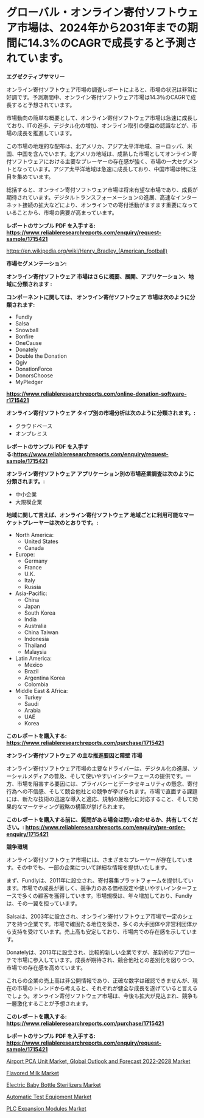 <p><h1>グローバル・オンライン寄付ソフトウェア市場は、2024年から2031年までの期間に14.3%のCAGRで成長すると予測されています。</h1></p><p><strong>エグゼクティブサマリー</strong></p>
<p><p>オンライン寄付ソフトウェア市場の調査レポートによると、市場の状況は非常に好調です。予測期間中、オンライン寄付ソフトウェア市場は14.3％のCAGRで成長すると予想されています。</p><p>市場動向の簡単な概要として、オンライン寄付ソフトウェア市場は急速に成長しており、ITの進歩、デジタル化の増加、オンライン取引の便益の認識などが、市場の成長を推進しています。</p><p>この市場の地理的な配布は、北アメリカ、アジア太平洋地域、ヨーロッパ、米国、中国を含んでいます。北アメリカ地域は、成熟した市場としてオンライン寄付ソフトウェアにおける主要なプレーヤーの存在感が強く、市場の一大セグメントとなっています。アジア太平洋地域は急速に成長しており、中国市場は特に注目を集めています。</p><p>総括すると、オンライン寄付ソフトウェア市場は将来有望な市場であり、成長が期待されています。デジタルトランスフォーメーションの進展、高速なインターネット接続の拡大などにより、オンラインでの寄付活動がますます重要になっていることから、市場の需要が高まっています。</p></p>
<p><strong>レポートのサンプル PDF を入手する: <a href="https://www.reliableresearchreports.com/enquiry/request-sample/1715421">https://www.reliableresearchreports.com/enquiry/request-sample/1715421</a></strong></p>
<p><a href="https://en.wikipedia.org/wiki/Henry_Bradley_(American_football)">https://en.wikipedia.org/wiki/Henry_Bradley_(American_football)</a></p>
<p><strong>市場セグメンテーション:</strong></p>
<p><strong> オンライン寄付ソフトウェア 市場はさらに概要、展開、アプリケーション、地域に分類されます :</strong></p>
<p><strong>コンポーネントに関しては、 オンライン寄付ソフトウェア 市場は次のように分類されます:</strong></p>
<p><ul><li>Fundly</li><li>Salsa</li><li>Snowball</li><li>Bonfire</li><li>OneCause</li><li>Donately</li><li>Double the Donation</li><li>Qgiv</li><li>DonationForce</li><li>DonorsChoose</li><li>MyPledger</li></ul></p>
<p><strong><a href="https://www.reliableresearchreports.com/online-donation-software-r1715421">https://www.reliableresearchreports.com/online-donation-software-r1715421</a></strong></p>
<p><strong> オンライン寄付ソフトウェア タイプ別の市場分析は次のように分類されます。:</strong></p>
<p><ul><li>クラウドベース</li><li>オンプレミス</li></ul></p>
<p><strong>レポートのサンプル PDF を入手する:<a href="https://www.reliableresearchreports.com/enquiry/request-sample/1715421">https://www.reliableresearchreports.com/enquiry/request-sample/1715421</a></strong></p>
<p><strong> オンライン寄付ソフトウェア アプリケーション別の市場産業調査は次のように分類されます。:</strong></p>
<p><ul><li>中小企業</li><li>大規模企業</li></ul></p>
<p><strong>地域に関して言えば、オンライン寄付ソフトウェア 地域ごとに利用可能なマーケットプレーヤーは次のとおりです。:</strong></p>
<p><ul>
    <li>
        North America:
        <ul>
            <li>United States</li>
            <li>Canada</li>
        </ul>
    </li>
    <li>
        Europe:
        <ul>
            <li>Germany</li>
            <li>France</li>
            <li>U.K.</li>
            <li>Italy</li>
            <li>Russia</li>
        </ul>
    </li>
    <li>
        Asia-Pacific:
        <ul>
            <li>China</li>
            <li>Japan</li>
            <li>South Korea</li>
            <li>India</li>
            <li>Australia</li>
            <li>China Taiwan</li>
            <li>Indonesia</li>
            <li>Thailand</li>
            <li>Malaysia</li>
        </ul>
    </li>
    <li>
        Latin America:
        <ul>
            <li>Mexico</li>
            <li>Brazil</li>
            <li>Argentina Korea</li>
            <li>Colombia</li>
        </ul>
    </li>
    <li>
        Middle East & Africa:
        <ul>
            <li>Turkey</li>
            <li>Saudi</li>
            <li>Arabia</li>
            <li>UAE</li>
            <li>Korea</li>
        </ul>
    </li>
    </ul></p>
<p><strong>このレポートを購入する: <a href="https://www.reliableresearchreports.com/purchase/1715421">https://www.reliableresearchreports.com/purchase/1715421</a></strong></p>
<p><strong>オンライン寄付ソフトウェア の主な推進要因と障壁 市場</strong></p>
<p><p>オンライン寄付ソフトウェア市場の主要なドライバーは、デジタル化の進展、ソーシャルメディアの普及、そして使いやすいインターフェースの提供です。一方、市場を阻害する要因には、プライバシーとデータセキュリティの懸念、寄付行為への不信感、そして競合他社との競争が挙げられます。市場で直面する課題には、新たな技術の迅速な導入と適応、規制の厳格化に対応すること、そして効果的なマーケティング戦略の構築が挙げられます。</p></p>
<p><strong>このレポートを購入する前に、質問がある場合は問い合わせるか、共有してください。: <a href="https://www.reliableresearchreports.com/enquiry/pre-order-enquiry/1715421">https://www.reliableresearchreports.com/enquiry/pre-order-enquiry/1715421</a></strong></p>
<p><strong>競争環境</strong></p>
<p><p>オンライン寄付ソフトウェア市場には、さまざまなプレーヤーが存在しています。その中でも、一部の企業について詳細な情報を提供いたします。</p><p>まず、Fundlyは、2011年に設立され、寄付募集プラットフォームを提供しています。市場での成長が著しく、競争力のある価格設定や使いやすいインターフェースで多くの顧客を獲得しています。市場規模は、年々増加しており、Fundlyは、その一翼を担っています。</p><p>Salsaは、2003年に設立され、オンライン寄付ソフトウェア市場で一定のシェアを持つ企業です。市場で確固たる地位を築き、多くの大手団体や非営利団体から支持を受けています。売上高も安定しており、市場内での存在感を示しています。</p><p>Donatelyは、2013年に設立され、比較的新しい企業ですが、革新的なアプローチで市場に参入しています。成長が期待され、競合他社との差別化を図りつつ、市場での存在感を高めています。</p><p>これらの企業の売上高は非公開情報であり、正確な数字は確認できませんが、現在の市場のトレンドから考えると、それぞれが健全な成長を遂げていると言えるでしょう。オンライン寄付ソフトウェア市場は、今後も拡大が見込まれ、競争も一層激化することが予想されます。</p></p>
<p><strong>このレポートを購入する: <a href="https://www.reliableresearchreports.com/purchase/1715421">https://www.reliableresearchreports.com/purchase/1715421</a></strong></p>
<p><strong>レポートのサンプル PDF を入手する: <a href="https://www.reliableresearchreports.com/enquiry/request-sample/1715421">https://www.reliableresearchreports.com/enquiry/request-sample/1715421</a></strong><strong></strong></p>
<p><p><a href="https://www.linkedin.com/pulse/navigating-global-airport-pca-unit-market-outlook-forecast-wvjqe">Airport PCA Unit Market, Global Outlook and Forecast 2022-2028 Market</a></p><p><a href="https://github.com/shahriarnajimjoy333/Market-Research-Report-List-1/blob/main/flavored-milk-market.md">Flavored Milk Market</a></p><p><a href="https://medium.com/@charityrice1939/insights-into-the-electric-baby-bottle-sterilizers-market-market-players-market-size-eb3b6bf37ad3">Electric Baby Bottle Sterilizers Market</a></p><p><a href="https://medium.com/@emiliomartelli542/future-trends-in-global-automatic-test-equipment-market-market-insights-and-analysis-from-2024-to-64d8bb0f02b4">Automatic Test Equipment Market</a></p><p><a href="https://issuu.com/reportprime-2/docs/plc-expansion-modules-market-size-2030.pptx">PLC Expansion Modules Market</a></p></p>
